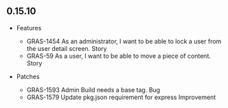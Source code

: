 ## 0.15.10

* Features
  *  GRAS-1454 As an administrator, I want to be able to lock a user from the user detail screen.	Story
  *  GRAS-59 As a user, I want to be able to move a piece of content.	Story

* Patches
  *  GRAS-1593 Admin Build needs a base tag.	Bug
  *  GRAS-1579 Update pkg.json requirement for express	Improvement
